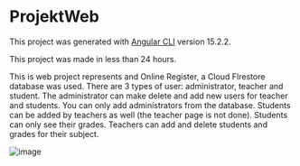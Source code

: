 # ProjektWeb

This project was generated with [Angular CLI](https://github.com/angular/angular-cli) version 15.2.2.

This project was made in less than 24 hours.


This is web project represents and Online Register, a Cloud FIrestore database was used.
There are 3 types of user: administrator, teacher and student.
The administrator can make delete and add new users for teacher and students.
You can only add administrators from the database.
Students can be added by teachers as well (the teacher page is not done).
Students can only see their grades.
Teachers can add and delete students and grades for their subject.

![image](https://github.com/ana-says-hi/web_project/assets/120421396/440387b8-ef3f-4d6c-9957-a613a2a858ff)
